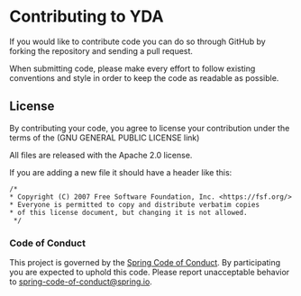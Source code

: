 # Contributing to YDA

If you would like to contribute code you can do so through GitHub by forking the repository and sending a pull request.

When submitting code, please make every effort to follow existing conventions and style in order to keep the code as readable as possible.

## License

By contributing your code, you agree to license your contribution under the terms of the (GNU GENERAL PUBLIC LICENSE link)

All files are released with the Apache 2.0 license.

If you are adding a new file it should have a header like this:

```
/*
* Copyright (C) 2007 Free Software Foundation, Inc. <https://fsf.org/>
* Everyone is permitted to copy and distribute verbatim copies
* of this license document, but changing it is not allowed.
 */
 ```

### Code of Conduct

This project is governed by the [Spring Code of Conduct](CODE_OF_CONDUCT.adoc).
By participating you are expected to uphold this code.
Please report unacceptable behavior to spring-code-of-conduct@spring.io.
